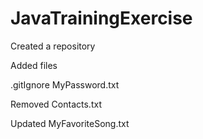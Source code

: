 # JavaTrainingExercise
 
Created a repository

Added files
     
.gitIgnore MyPassword.txt

Removed Contacts.txt

Updated MyFavoriteSong.txt
